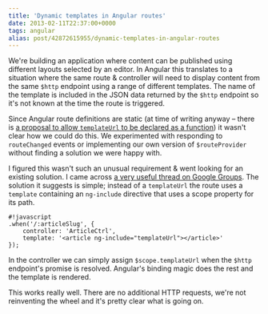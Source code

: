 ```yaml
---
title: 'Dynamic templates in Angular routes'
date: 2013-02-11T22:37:00+0000
tags: angular
alias: post/42872615955/dynamic-templates-in-angular-routes
---
```


We're building an application where content can be published using different layouts selected by an editor. In Angular this translates to a situation where the same route & controller will need to display content from the same `$http` endpoint using a range of different templates. The name of the template is included in the JSON data returned by the `$http` endpoint so it's not known at the time the route is triggered.

<!-- more -->

Since Angular route definitions are static (at time of writing anyway – there is [a proposal to allow `templateUrl` to be declared as a function](https://github.com/angular/angular.js/pull/1524)) it wasn't clear how we could do this. We experimented with responding to `routeChanged` events or implementing our own version of `$routeProvider` without finding a solution we were happy with.

I figured this wasn't such an unusual requirement & went looking for an existing solution. I came across [a very useful thread on Google Groups](https://groups.google.com/forum/m/?fromgroups#!topic/angular/YXmGKO7bz3Q). The solution it suggests is simple; instead of a `templateUrl` the route uses a `template` containing an `ng-include` directive that uses a scope property for its path.

    #!javascript
    .when('/:articleSlug', {
        controller: 'ArticleCtrl',
        template: '<article ng-include="templateUrl"></article>'
    });

In the controller we can simply assign `$scope.templateUrl` when the `$http` endpoint's promise is resolved. Angular's binding magic does the rest and the template is rendered.

This works really well. There are no additional HTTP requests, we're not reinventing the wheel and it's pretty clear what is going on.

